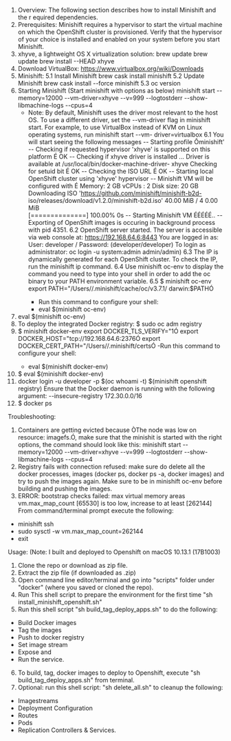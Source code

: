 1.	Overview:
	The following section describes how to install Minishift and the r	equired dependencies.
2.	Prerequisites:
	Minishift requires a hypervisor to start the virtual machine on 	which the OpenShift cluster is provisioned. Verify that the 	hypervisor of your choice is installed and enabled on your system 	before you start Minishift.
3.	xhyve, a lightweight OS X virtualization solution:
	brew update
	brew update brew install --HEAD xhyve
4.	Download VirtualBox:
	https://www.virtualbox.org/wiki/Downloads
5. 	Minishift:
	5.1 Install Minishift
		brew cask install minishift
	5.2 Update Minishift
		brew cask install --force minishift
	5.3 oc version
6.	Starting Minishift (Start minishift with options as below)
	minishift start --memory=12000 --vm-driver=xhyve --v=999 --logtostderr --show-	libmachine-logs --cpus=4 
	-	Note: By default, Minishift uses the driver most relevant to 	the host OS. To use a different driver, set the --vm-driver flag in 	minishift start. For example, to use VirtualBox instead of KVM on 	Linux operating systems, run minishift start --vm- 	driver=virtualbox
	6.1	You will start seeing the following messages
		-- Starting profile Ôminishift'
		-- Checking if requested hypervisor 'xhyve' is supported on 		   this platform É OK
		-- Checking if xhyve driver is installed ...
		Driver is available at /usr/local/bin/docker-machine-driver-		xhyve
		Checking for setuid bit É OK
		-- Checking the ISO URL É OK
		-- Starting local OpenShift cluster using 'xhyve' hypervisor 
		-- Minishift VM will be configured with É
		    Memory:    2 GB
		    vCPUs :    2
		    Disk size: 20 GB 
		Downloading ISO 'https://github.com/minishift/minishift-b2d-		iso/releases/download/v1.2.0/minishift-b2d.iso' 40.00 MiB / 4		0.00 MiB 				
		[==============] 100.00% 0s -- Starting Minishift VM ÉÉÉÉÉ..
		-- Exporting of OpenShift images is occuring in background 		process with pid 4351.
 	6.2 OpenShift server started. 
		The server is accessible via web console at: 
		https://192.168.64.6:8443 
		You are logged in as: User: developer / Password: <any value>  		(developer/developer)
		To login as administrator: oc login -u system:admin 			admin/admin)
	6.3	The IP is dynamically generated for each OpenShift cluster. 		To check the IP, run the minishift ip command.
	6.4	Use minishift oc-env to display the command you need to type 		into your shell in order to add the oc binary to your PATH 		environment variable.
	6.5	$ minishift oc-env 
		export PATH="/Users/<user>/.minishift/cache/oc/v3.7.1/ 			darwin:$PATHÓ 
		- Run this command to configure your shell:
		- eval $(minishift oc-env)
7.	eval $(minishift oc-env)
8.	To deploy the integrated Docker registry:
	$ sudo oc adm registry 
9.	$ minishift docker-env 
	export DOCKER_TLS_VERIFY="1Ó 
	export DOCKER_HOST="tcp://192.168.64.6:2376Ó 
	export DOCKER_CERT_PATH="/Users/<user>/.minishift/certsÓ 
	-Run this command to configure your shell: 
	- eval $(minishift docker-env) 
10.	$ eval $(minishift docker-env) 
11.	docker login -u developer -p $(oc whoami -t) $(minishift openshift registry) 
Ensure that the Docker daemon is running with the following argument:
    	--insecure-registry 172.30.0.0/16
12.	$ docker ps

Troubleshooting:
1. Containers are getting evicted because ÒThe node was low on resource: imagefs.Ó, make sure that the minishit is started with the right options, the command should look like this:
minishift start --memory=12000 --vm-driver=xhyve --v=999 --logtostderr --show-libmachine-logs --cpus=4
2. Registry fails with connection refused:
make sure do delete all the docker processes, images (docker ps, docker ps -a, docker images) and try to push the images again. Make sure to be in minishift oc-env before building and pushing the images.
3. ERROR: bootstrap checks failed: max virtual memory areas vm.max_map_count [65530] is too low, increase to at least [262144]
From command/terminal prompt execute the following:
- minishift ssh
- sudo sysctl -w vm.max_map_count=262144
- exit

Usage: (Note: I built and deployed to Openshift on macOS 10.13.1 (17B1003)

1. Clone the repo or download as zip file.
2. Extract the zip file (if downloaded as .zip)
3. Open command line editor/terminal and go into "scripts" folder under "docker" (where you saved or cloned the repo).
4. Run This shell script to prepare the environment for the first time "sh install_minishift_openshift.sh"
5. Run this shell script "sh build_tag_deploy_apps.sh" to do the following:
- Build Docker images
- Tag the images
- Push to docker registry
- Set image stream
- Expose and
- Run the service.
6. To build, tag, docker images to deploy to Openshift, execute "sh build_tag_deploy_apps.sh" from terminal.
7. Optional: run this shell script: "sh delete_all.sh" to cleanup the following:
- Imagestreams
- Deployment Configuration
- Routes
- Pods
- Replication Controllers & Services.
